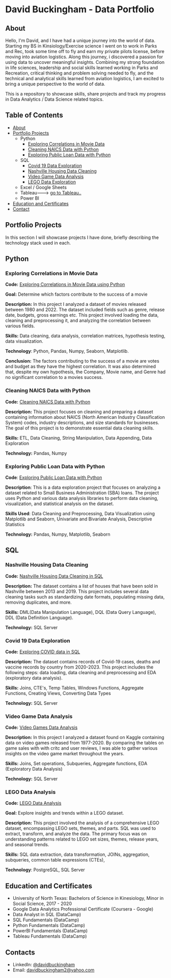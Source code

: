 # David Buckingham - Data Portfolio
## About <a name="about"></a>
Hello, I'm David, and I have had a unique journey into the world of data. Starting my BS in Kinsiology/Exercise science I went on to work in Parks and Rec, took some time off to fly and earn my private pilots license, before moving into aviation logistics.  Along this journey, i discovered a passion for using data to uncover meaningful insights.  Combining my strong foundation in life sciences, leadership and social skills learned working in Parks and Recreation, critical thinking and problem solving needed to fly, and the technical and analytical skills learned from aviation logistics, I am excited to bring a unique perspective to the world of data.

This is a repository to showcase skills, share projects and track my progress in Data Analytics / Data Science related topics.

## Table of Contents
- [About](#about)
- [Portfolio Projects](#portfolio-projects)
  - Python
    - [Exploring Correlations in Movie Data](#python-movie-analysis)
    - [Cleaning NAICS Data with Python](#NAICS-data-cleaning)
    - [Exploring Public Loan Data with Python](#Exploring-Public-Loan-Data-with-Python)
  - SQL
    - [Covid 19 Data Exploration](#covid-data-exploration)
    - [Nashville Housing Data Cleaning](#nashville-housing-data-cleaning)
    - [Video Game Data Analysis](#video-game-analysis)
    - [LEGO Data Exploration](#lego-data-analysis)
  - Excel / Google Sheets
  - Tableau---> [go to Tableau..](https://public.tableau.com/app/profile/david.buckingham)
  - Power BI
- [Education and Certificates](#education)
- [Contact](#contacts)

## Portfolio Projects <a name="portfolio-projects"></a>
In this section I will showcase projects I have done, briefly describing the technology stack used in each.

## Python
### Exploring Correlations in Movie Data <a name="python-movie-analysis"></a>
**Code:** [Exploring Correlations in Movie Data using Python](https://github.com/davidbuckingham2/Python-movie-data-analysis/tree/main)

**Goal:** Determine which factors contribute to the success of a movie

**Description:** In this project I analyzed a dataset of movies released between 1980 and 2022.  The dataset included fields such as genre, release date, budgets, gross earnings etc.  This project involved loading the data, cleaning and preprocessing it, and analyzing the correlation between various fields.

**Skills:** Data cleaning, data analysis, correlation matrices, hypothesis testing, data visualization.

**Technology**: Python, Pandas, Numpy, Seaborn, Matplotlib.

**Conclusion:** The factors contributing to the success of a movie are votes and budget as they have the highest correlation. It was also determined that, despite my own hypothesis, the Company, Movie name, and Genre had no significant correlation to a movies success.

### Cleaning NAICS Data with Python <a name="NAICS-data-cleaning"></a>
**Code:** [Cleaning NAICS Data with Python](https://github.com/davidbuckingham2/Python-Data-Cleaning-with-Table-of-Size-Standards/blob/main/'Table%20of%20Size%20Standards'%20Data%20Cleaning.ipynb)

**Description:** This project focuses on cleaning and preparing a dataset containing information about NAICS (North American Industry Classification System) codes, industry descriptions, and size standards for businesses. The goal of this project is to demonstrate essential data cleaning skills.

**Skills:** ETL, Data Cleaning, String Manipulation, Data Appending, Data Exploration

**Technology:** Pandas, Numpy

### Exploring Public Loan Data with Python <a name="Exploring-Public-Loan-Data-with-Python"></a>
 **Code**: [Exploring Public Loan Data with Python](https://github.com/davidbuckingham2/Exploring-Public-Loan-Data-with-Python/blob/main/Exploring%20Public%20Loan%20Data%20with%20Python.ipynb)
 
 **Description**: This is a data exploration project that focuses on analyzing a dataset related to Small Business Administration (SBA) loans. The project uses Python and various data analysis libraries to perform data cleaning, visualization, and statistical analysis on the dataset.
  
 **Skills Used**: Data Cleaning and Preprocessing, Data Visualization using Matplotlib and Seaborn, Univariate and Bivariate Analysis, Descriptive Statistics
  
**Technology:** Pandas, Numpy, Matplotlib, Seaborn

## SQL
### Nashville Housing Data Cleaning <a name="nashville-housing-data-cleaning"></a>
**Code:** [Nashville Housing Data Cleaning in SQL](https://github.com/davidbuckingham2/Cleaning-Nashville-Housing-data)

**Description:** The dataset contains a list of houses that have been sold in Nashville between 2013 and 2019. This project includes several data cleaning tasks such as standardizing date formats, populating missing data, removing duplicates, and more.

**Skills:** DML(Data Manipulation Language), DQL (Data Query Language), DDL (Data Definition Language).

**Technology:** SQL Server

### Covid 19 Data Exploration <a name="covid-data-exploration"></a>
**Code:** [Exploring COVID data in SQL](https://github.com/davidbuckingham2/Covid-Data-Exploration/blob/main/SQL_covid_exploration.sql)

**Description:** The dataset contains records of Covid-19 cases, deaths and vaccine records by country from 2020-2023. This project includes the following steps: data loading, data cleaning and preprocessing and EDA (exploratory data analysis).

**Skills:** Joins, CTE's, Temp Tables, Windows Functions, Aggregate Functions, Creating Views, Converting Data Types

**Technology:** SQL Server

### Video Game Data Analysis <a name="video-game-analysis"></a>

**Code:** [Video Games Data Analysis](https://github.com/davidbuckingham2/SQL-Video-Game-Analysis/tree/main)

**Description:** In this project I analyzed a dataset found on Kaggle containing data on video games released from 1977-2020.  By comparing the tables on game sales with with critc and user reviews, I was able to gather various insights on the video game market throughout the years.

**Skills:** Joins, Set operations, Subqueries, Aggregate functions, EDA (Exploratory Data Analysis)

**Technology:** SQL Server

### LEGO Data Analysis <a name="lego-data-analysis"></a>
**Code:** [LEGO Data Analysis](https://github.com/davidbuckingham2/Lego-Data-SQL-Analysis)

**Goal:** Explore insights and trends within a LEGO dataset.

**Description:** This project involved the analysis of a comprehensive LEGO dataset, encompassing LEGO sets, themes, and parts. SQL was used to extract, transform, and analyze the data. The primary focus was on understanding patterns related to LEGO set sizes, themes, release years, and seasonal trends.

**Skills:** SQL data extraction, data transformation, JOINs, aggregation, subqueries, common table expressions (CTEs), 

**Technology**: PostgreSQL, SQL Server

## Education and Certificates <a name="education"></a>

* University of North Texas:  Bachelors of Science in Kinesiology, Minor in Social Science, 2017 - 2020
* Google Data Analytics Professional Certificate (Coursera - Google)
* Data Analyst in SQL (DataCamp)
* SQL Fundamentals (DataCamp)
* Python Fundamentals (DataCamp)
* PowerBI Fundamentals (DataCamp)
* Tableau Fundamentals (DataCamp)

## Contacts <a name="contacts"></a>
* LinkedIn: [@davidbuckingham](https://www.linkedin.com/in/david-buckingham-a9a35a253/)
* Email: davidbuckingham2@yahoo.com

